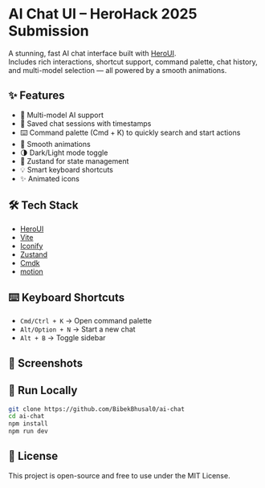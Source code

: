 # AI Chat UI – HeroHack 2025 Submission

A stunning, fast AI chat interface built with [HeroUI](https://heroui.com).  
Includes rich interactions, shortcut support, command palette, chat history, and multi-model selection — all powered by a smooth animations.

## ✨ Features

- 🧠 Multi-model AI support
- 💬 Saved chat sessions with timestamps
- ⌨️ Command palette (Cmd + K) to quickly search and start actions
- 🎨 Smooth animations
- 🌗 Dark/Light mode toggle
- 🧠 Zustand for state management
- 💡 Smart keyboard shortcuts
- ✨ Animated icons

## 🛠️ Tech Stack

- [HeroUI](https://heroui.com)
- [Vite](https://vitejs.dev/)
- [Iconify](https://iconify.design/)
- [Zustand](https://github.com/pmndrs/zustand)
- [Cmdk](https://cmdk.proust.cx/)
- [motion](https://motion.dev/)

## ⌨️ Keyboard Shortcuts

- `Cmd/Ctrl + K` → Open command palette
- `Alt/Option + N` → Start a new chat
- `Alt + B` → Toggle sidebar

## 📸 Screenshots

## 🚀 Run Locally

```bash
git clone https://github.com/BibekBhusal0/ai-chat
cd ai-chat
npm install
npm run dev
```

## 📄 License

This project is open-source and free to use under the MIT License.
